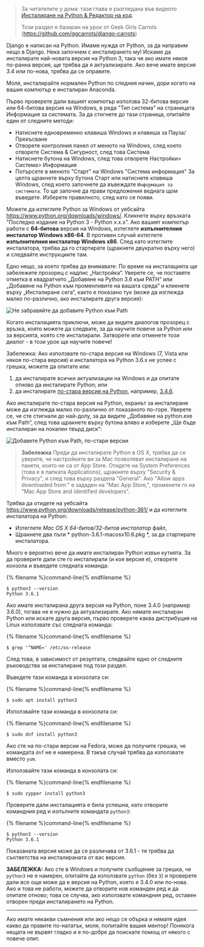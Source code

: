 > За читателите у дома: тази глава е разгледана във видеото [Инсталиране на Python & Редактор на код](https://www.youtube.com/watch?v=pVTaqzKZCdA).
> 
> Този раздел е базиран на урок от Geek Girls Carrots (https://github.com/ggcarrots/django-carrots)

Django е написан на Python. Имаме нужда от Python, за да направим нещо в Django. Нека започнем с инсталирането му! Искаме да инсталирате най-новата версия на Python 3, така че ако имате някоя по-ранна версия, ще трябва да я актуализирате. Ако вече имате версия 3.4 или по-нова, трябва да се оправите.

Моля, инсталирайте нормален Python по следния начин, дори когато на вашия компютър е инсталиран Anaconda.

<!--sec data-title="Install Python: Windows" data-id="python_windows" data-collapse=true ces-->

Първо проверете дали вашият компютър използва 32-битова версия или 64-битова версия на Windows, в реда "Тип система" на страницата Информация за системата. За да стигнете до тази страница, опитайте един от следните методи:

* Натиснете едновременно клавиша Windows и клавиша за Пауза/Прекъсване
* Отворете контролния панел от менюто на Windows, след което отворете Система & Сигурност, след това Система
* Натиснете бутона на Windows, след това отворете Настройки> Система> Информация
* Потърсете в менюто "Старт" на Windows "Система информация" За целта щракнете върху бутона Старт или натиснете клавиша Windows, след което започнете да въвеждате `Информация за системата`. То ще започне да прави предложения веднага щом въведете. Изберете правилното, след като се появи.

Можете да изтеглите Python за Windows от уебсайта https://www.python.org/downloads/windows/. Кликнете върху връзката "Последно издание на Python 3 - Python x.x.x“. Ако вашият компютър работи с **64-битова** версия на Windows, изтеглете **изпълнителния инсталатор Windows x86-64**. В противен случай изтеглете **изпълнителния инсталатор Windows x86**. След като изтеглите инсталатора, трябва да го стартирате (щракнете двукратно върху него) и следвайте инструкциите там.

Едно нещо, за което трябва да внимавате: По време на инсталацията ще забележите прозорец с надпис „Настройка“. Уверете се, че поставяте отметка в квадратчето „Добавяне на Python 3.6 към PATH“ или „Добавяне на Python към променливите на вашата среда“ и кликнете върху „Инсталиране сега“, както е показано тук (може да изглежда малко по-различно, ако инсталирате друга версия):

![Не забравяйте да добавите Python към Path](../python_installation/images/python-installation-options.png)

Когато инсталацията приключи, може да видите диалогов прозорец с връзка, която можете да следвате, за да научите повече за Python или за версията, която сте инсталирали. Затворете или отменете този диалог - в този урок ще научите повече!

Забележка: Ако използвате по-стара версия на Windows (7, Vista или някоя по-стара версия) и инсталатора на Python 3.6.x не успее с грешка, можете да опитате или:

1. да инсталирате всички актуализации на Windows и да опитате отново да инсталирате Python; или
2. да инсталирате [по-стара версия на Python](https://www.python.org/downloads/windows/), например, [3.4.6](https://www.python.org/downloads/release/python-346/).

Ако инсталирате по-стара версия на Python, екранът за инсталиране може да изглежда малко по-различно от показаното по-горе. Уверете се, че сте стигнали до най-долу, за да видите „Добавяне на python.exe към Path“, след това щракнете върху бутона вляво и изберете „Ще бъде инсталиран на локален твърд диск“:

![Добавете Python към Path, по-стари версии](../python_installation/images/add_python_to_windows_path.png)

<!--endsec-->

<!--sec data-title="Install Python: OS X" data-id="python_OSX"
data-collapse=true ces-->

> **Забележка** Преди да инсталирате Python в OS X, трябва да се уверите, че настройките ви за Mac позволяват инсталиране на пакети, които не са от App Store. Отидете на System Preferences (това е в папката Applications), щракнете върху "Security & Privacy", и след това върху раздела "General". Ако "Allow apps downloaded from:" е зададен на "Mac App Store,", променете го на "Mac App Store and identified developers".

Трябва да отидете на уебсайта https://www.python.org/downloads/release/python-361/ и да изтеглите инсталатора на Python:

* Изтеглете *Mac OS X 64-битов/32-битов инсталатор* файл,
* Щракнете два пъти * python-3.6.1-macosx10.6.pkg *, за да стартирате инсталатора.

<!--endsec-->

<!--sec data-title="Install Python: Linux" data-id="python_linux"
data-collapse=true ces-->

Много е вероятно вече да имате инсталиран Python извън кутията. За да проверите дали сте го инсталирали (и коя версия е), отворете конзола и въведете следната команда:

{% filename %}command-line{% endfilename %}

    $ python3 --version
    Python 3.6.1
    

Ако имате инсталирана друга версия на Python, поне 3.4.0 (например 3.6.0), тогава не е нужно да актуализирате. Ако нямате инсталиран Python или искате друга версия, първо проверете каква дистрибуция на Linux използвате със следната команда:

{% filename %}command-line{% endfilename %}

    $ grep '^NAME=' /etc/os-release
    

След това, в зависимост от резултата, следвайте едно от следните ръководства за инсталиране под този раздел.

<!--endsec-->

<!--sec data-title="Install Python: Debian or Ubuntu" data-id="python_debian" data-collapse=true ces-->

Въведете тази команда в конзолата си:

{% filename %}command-line{% endfilename %}

    $ sudo apt install python3
    

<!--endsec-->

<!--sec data-title="Install Python: Fedora" data-id="python_fedora"
data-collapse=true ces-->

Използвайте тази команда в конзолата си:

{% filename %}command-line{% endfilename %}

    $ sudo dnf install python3
    

Ако сте на по-стари версии на Fedora, може да получите грешка, че командата `dnf` не е намерена. В такъв случай трябва да използвате вместо `yum`.

<!--endsec-->

<!--sec data-title="Install Python: openSUSE" data-id="python_openSUSE"
data-collapse=true ces-->

Използвайте тази команда в конзолата си:

{% filename %}command-line{% endfilename %}

    $ sudo zypper install python3
    

<!--endsec-->

Проверете дали инсталацията е била успешна, като отворите командния ред и изпълните командата `python3`:

{% filename %}command-line{% endfilename %}

    $ python3 --version
    Python 3.6.1
    

Показаната версия може да се различава от 3.6.1 - тя трябва да съответства на инсталираната от вас версия.

**ЗАБЕЛЕЖКА:** Ако сте в Windows и получите съобщение за грешка, че `python3` не е намерен, опитайте да използвате `python` (без `3`) и проверете дали все още може да е версия на Python, която е 3.4.0 или по-нова. Ако и това не работи, можете да отворите нов команден ред и да опитате отново; това се случва, ако използвате командния ред, оставен отворен преди инсталирането на Python.

* * *

Ако имате някакви съмнения или ако нещо се обърка и нямате идея какво да правите по-нататък, моля, попитайте вашия ментор! Понякога нещата не вървят гладко и е по-добре да поискате помощ от някого с повече опит.